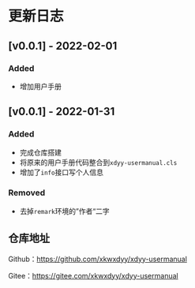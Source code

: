 # 更新日志

## [v0.0.1] - 2022-02-01
### Added
- 增加用户手册

## [v0.0.1] - 2022-01-31

### Added
- 完成仓库搭建
- 将原来的用户手册代码整合到`xdyy-usermanual.cls`
- 增加了`info`接口写个人信息

### Removed
- 去掉`remark`环境的”作者“二字

## 仓库地址

Github：https://github.com/xkwxdyy/xdyy-usermanual

Gitee：https://gitee.com/xkwxdyy/xdyy-usermanual

